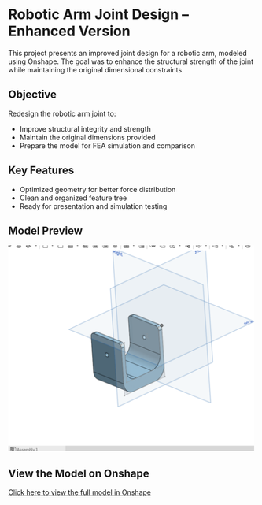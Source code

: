 # Robotic Arm Joint Design – Enhanced Version

This project presents an improved joint design for a robotic arm, modeled using Onshape. The goal was to enhance the structural strength of the joint while maintaining the original dimensional constraints.

## Objective
Redesign the robotic arm joint to:
- Improve structural integrity and strength
- Maintain the original dimensions provided
- Prepare the model for FEA simulation and comparison

## Key Features
- Optimized geometry for better force distribution
- Clean and organized feature tree
- Ready for presentation and simulation testing

## Model Preview

<img src="./screenshot.png" alt="Arm Joint Design" width="500"/> 

## View the Model on Onshape

[Click here to view the full model in Onshape](https://cad.onshape.com/documents/fc7bd6ffb1d77d6bf81e8faa/w/2c0bcf47e86fc242b28354fc/e/986a720e9afaf76240b05ca1?configuration=List_ZKvtsxCuPpYWiW%3DDefault&renderMode=0&uiState=6887e5fba62ef20fe4216160)
